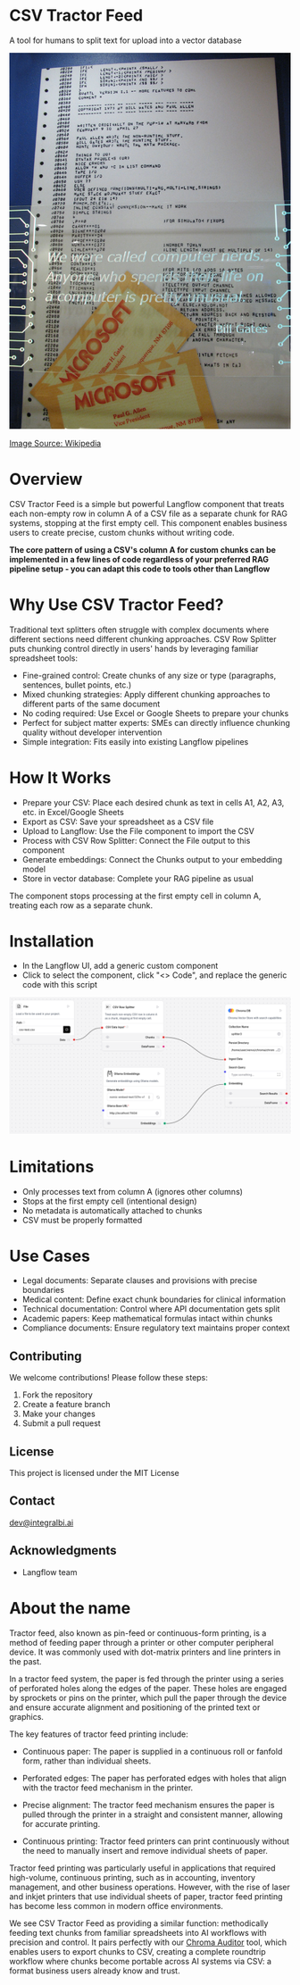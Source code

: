 # CSV Tractor Feed

A tool for humans to split text for upload into a vector database 

![image of tractor feed paper](https://raw.githubusercontent.com/integral-business-intelligence/csv-tractor-feed/refs/heads/main/Altair_Basic_Sign.jpg)

[Image Source: Wikipedia](https://en.wikipedia.org/wiki/Paul_Allen#Microsoft)

# Overview

CSV Tractor Feed is a simple but powerful Langflow component that treats each non-empty row in column A of a CSV file as a separate chunk for RAG systems, stopping at the first empty cell. This component enables business users to create precise, custom chunks without writing code.

**The core pattern of using a CSV's column A for custom chunks can be implemented in a few lines of code regardless of your preferred RAG pipeline setup - you can adapt this code to tools other than Langflow**

# Why Use CSV Tractor Feed?

Traditional text splitters often struggle with complex documents where different sections need different chunking approaches. CSV Row Splitter puts chunking control directly in users' hands by leveraging familiar spreadsheet tools:

- Fine-grained control: Create chunks of any size or type (paragraphs, sentences, bullet points, etc.)
- Mixed chunking strategies: Apply different chunking approaches to different parts of the same document
- No coding required: Use Excel or Google Sheets to prepare your chunks
- Perfect for subject matter experts: SMEs can directly influence chunking quality without developer intervention
- Simple integration: Fits easily into existing Langflow pipelines

# How It Works

- Prepare your CSV: Place each desired chunk as text in cells A1, A2, A3, etc. in Excel/Google Sheets
- Export as CSV: Save your spreadsheet as a CSV file
- Upload to Langflow: Use the File component to import the CSV
- Process with CSV Row Splitter: Connect the File output to this component
- Generate embeddings: Connect the Chunks output to your embedding model
- Store in vector database: Complete your RAG pipeline as usual

The component stops processing at the first empty cell in column A, treating each row as a separate chunk.

# Installation

- In the Langflow UI, add a generic custom component
- Click to select the component, click "<> Code", and replace the generic code with this script

![image from langflow](https://raw.githubusercontent.com/integral-business-intelligence/csv-tractor-feed/refs/heads/main/csv-tractor-feed.png)

# Limitations

- Only processes text from column A (ignores other columns)
- Stops at the first empty cell (intentional design)
- No metadata is automatically attached to chunks
- CSV must be properly formatted

# Use Cases

- Legal documents: Separate clauses and provisions with precise boundaries
- Medical content: Define exact chunk boundaries for clinical information
- Technical documentation: Control where API documentation gets split
- Academic papers: Keep mathematical formulas intact within chunks
- Compliance documents: Ensure regulatory text maintains proper context

## Contributing

We welcome contributions! Please follow these steps:

1. Fork the repository
2. Create a feature branch
3. Make your changes
4. Submit a pull request

## License

This project is licensed under the MIT License

## Contact

dev@integralbi.ai

## Acknowledgments

- Langflow team

# About the name

Tractor feed, also known as pin-feed or continuous-form printing, is a method of feeding paper through a printer or other computer peripheral device. It was commonly used with dot-matrix printers and line printers in the past.

In a tractor feed system, the paper is fed through the printer using a series of perforated holes along the edges of the paper. These holes are engaged by sprockets or pins on the printer, which pull the paper through the device and ensure accurate alignment and positioning of the printed text or graphics.

The key features of tractor feed printing include:

- Continuous paper: The paper is supplied in a continuous roll or fanfold form, rather than individual sheets.

- Perforated edges: The paper has perforated edges with holes that align with the tractor feed mechanism in the printer.

- Precise alignment: The tractor feed mechanism ensures the paper is pulled through the printer in a straight and consistent manner, allowing for accurate printing.

- Continuous printing: Tractor feed printers can print continuously without the need to manually insert and remove individual sheets of paper.

Tractor feed printing was particularly useful in applications that required high-volume, continuous printing, such as in accounting, inventory management, and other business operations. However, with the rise of laser and inkjet printers that use individual sheets of paper, tractor feed printing has become less common in modern office environments.

We see CSV Tractor Feed as providing a similar function: methodically feeding text chunks from familiar spreadsheets into AI workflows with precision and control. It pairs perfectly with our [Chroma Auditor](https://github.com/integral-business-intelligence/chroma-auditor) tool, which enables users to export chunks to CSV, creating a complete roundtrip workflow where chunks become portable across AI systems via CSV: a format business users already know and trust.

